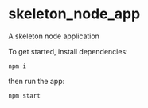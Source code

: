 # skeleton_node_app
A skeleton node application

To get started, install dependencies:

`npm i`

then run the app:

`npm start`
